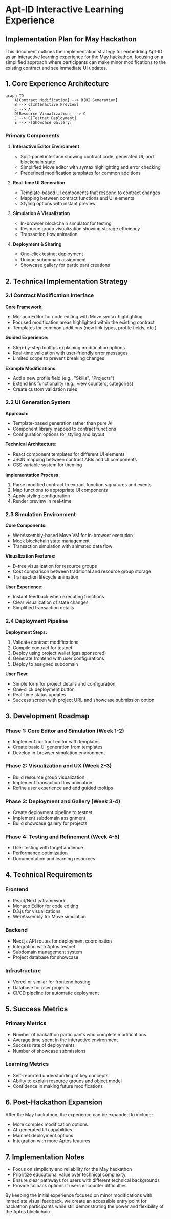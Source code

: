 # Apt-ID Interactive Learning Experience
## Implementation Plan for May Hackathon

This document outlines the implementation strategy for embedding Apt-ID as an interactive learning experience for the May hackathon, focusing on a simplified approach where participants can make minor modifications to the existing contract and see immediate UI updates.

## 1. Core Experience Architecture

```mermaid
graph TD
    A[Contract Modification] --> B[UI Generation]
    B --> C[Interactive Preview]
    C --> A
    D[Resource Visualization] --> C
    C --> E[Testnet Deployment]
    E --> F[Showcase Gallery]
```

### Primary Components

1. **Interactive Editor Environment**
   - Split-panel interface showing contract code, generated UI, and blockchain state
   - Simplified Move editor with syntax highlighting and error checking
   - Predefined modification templates for common additions

2. **Real-time UI Generation**
   - Template-based UI components that respond to contract changes
   - Mapping between contract functions and UI elements
   - Styling options with instant preview

3. **Simulation & Visualization**
   - In-browser blockchain simulator for testing
   - Resource group visualization showing storage efficiency
   - Transaction flow animation

4. **Deployment & Sharing**
   - One-click testnet deployment
   - Unique subdomain assignment
   - Showcase gallery for participant creations

## 2. Technical Implementation Strategy

### 2.1 Contract Modification Interface

**Core Framework:**
- Monaco Editor for code editing with Move syntax highlighting
- Focused modification areas highlighted within the existing contract
- Templates for common additions (new link types, profile fields, etc.)

**Guided Experience:**
- Step-by-step tooltips explaining modification options
- Real-time validation with user-friendly error messages
- Limited scope to prevent breaking changes

**Example Modifications:**
- Add a new profile field (e.g., "Skills", "Projects")
- Extend link functionality (e.g., view counters, categories)
- Create custom validation rules

### 2.2 UI Generation System

**Approach:**
- Template-based generation rather than pure AI
- Component library mapped to contract functions
- Configuration options for styling and layout

**Technical Architecture:**
- React component templates for different UI elements
- JSON mapping between contract ABIs and UI components
- CSS variable system for theming

**Implementation Process:**
1. Parse modified contract to extract function signatures and events
2. Map functions to appropriate UI components
3. Apply styling configuration
4. Render preview in real-time

### 2.3 Simulation Environment

**Core Components:**
- WebAssembly-based Move VM for in-browser execution
- Mock blockchain state management
- Transaction simulation with animated data flow

**Visualization Features:**
- B-tree visualization for resource groups
- Cost comparison between traditional and resource group storage
- Transaction lifecycle animation

**User Experience:**
- Instant feedback when executing functions
- Clear visualization of state changes
- Simplified transaction details

### 2.4 Deployment Pipeline

**Deployment Steps:**
1. Validate contract modifications
2. Compile contract for testnet
3. Deploy using project wallet (gas sponsored)
4. Generate frontend with user configurations
5. Deploy to assigned subdomain

**User Flow:**
- Simple form for project details and configuration
- One-click deployment button
- Real-time status updates
- Success screen with project URL and showcase submission option

## 3. Development Roadmap

### Phase 1: Core Editor and Simulation (Week 1-2)
- Implement contract editor with templates
- Create basic UI generation from templates
- Develop in-browser simulation environment

### Phase 2: Visualization and UX (Week 2-3)
- Build resource group visualization
- Implement transaction flow animation
- Refine user experience and add guided tooltips

### Phase 3: Deployment and Gallery (Week 3-4)
- Create deployment pipeline to testnet
- Implement subdomain assignment
- Build showcase gallery for projects

### Phase 4: Testing and Refinement (Week 4-5)
- User testing with target audience
- Performance optimization
- Documentation and learning resources

## 4. Technical Requirements

### Frontend
- React/Next.js framework
- Monaco Editor for code editing
- D3.js for visualizations
- WebAssembly for Move simulation

### Backend
- Next.js API routes for deployment coordination
- Integration with Aptos testnet
- Subdomain management system
- Project database for showcase

### Infrastructure
- Vercel or similar for frontend hosting
- Database for user projects
- CI/CD pipeline for automatic deployment

## 5. Success Metrics

### Primary Metrics
- Number of hackathon participants who complete modifications
- Average time spent in the interactive environment
- Success rate of deployments
- Number of showcase submissions

### Learning Metrics
- Self-reported understanding of key concepts
- Ability to explain resource groups and object model
- Confidence in making future modifications

## 6. Post-Hackathon Expansion

After the May hackathon, the experience can be expanded to include:
- More complex modification options
- AI-generated UI capabilities
- Mainnet deployment options
- Integration with more Aptos features

## 7. Implementation Notes

- Focus on simplicity and reliability for the May hackathon
- Prioritize educational value over technical complexity
- Ensure clear pathways for users with different technical backgrounds
- Provide fallback options if users encounter difficulties

By keeping the initial experience focused on minor modifications with immediate visual feedback, we create an accessible entry point for hackathon participants while still demonstrating the power and flexibility of the Aptos blockchain.